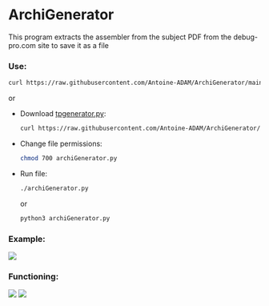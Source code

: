 # ArchiGenerator
This program extracts the assembler from the subject PDF from the debug-pro.com site to save it as a file
### Use:

```bash
curl https://raw.githubusercontent.com/Antoine-ADAM/ArchiGenerator/main/archiGenerator.py --output archiGenerator.py && chmod 700 archiGenerator.py && ./archiGenerator.py
```

or

* Download [tpgenerator.py](https://raw.githubusercontent.com/Antoine-ADAM/ArchiGenerator/main/archiGenerator.py):
  ```bash
  curl https://raw.githubusercontent.com/Antoine-ADAM/ArchiGenerator/main/archiGenerator.py --output archiGenerator.py
  ```
* Change file permissions:
  ```bash
  chmod 700 archiGenerator.py
  ```
* Run file:
  ```bash
  ./archiGenerator.py
  ```
  or
  ```bash
  python3 archiGenerator.py
  ```
  
### Example:

![](https://github.com/Antoine-ADAM/TpGenerator/blob/main/exemples/tp_03.png?raw=true)


### Functioning:

![](https://github.com/Antoine-ADAM/TpGenerator/blob/main/exemples/demo1.png?raw=true)
![](https://github.com/Antoine-ADAM/TpGenerator/blob/main/exemples/demo2.png?raw=true)